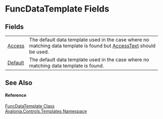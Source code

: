 # FuncDataTemplate Fields




## Fields
<table>
<tr>
<td><a href="F_Avalonia_Controls_Templates_FuncDataTemplate_Access">Access</a></td>
<td>The default data template used in the case where no matching data template is found but <a href="T_Avalonia_Controls_Primitives_AccessText">AccessText</a> should be used.</td>
</tr>
<tr>
<td><a href="F_Avalonia_Controls_Templates_FuncDataTemplate_Default">Default</a></td>
<td>The default data template used in the case where no matching data template is found.</td>
</tr>
</table>

## See Also


#### Reference
<a href="T_Avalonia_Controls_Templates_FuncDataTemplate">FuncDataTemplate Class</a>  
<a href="N_Avalonia_Controls_Templates">Avalonia.Controls.Templates Namespace</a>  
